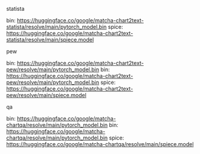 statista

bin: https://huggingface.co/google/matcha-chart2text-statista/resolve/main/pytorch_model.bin
spice: https://huggingface.co/google/matcha-chart2text-statista/resolve/main/spiece.model

pew

bin: https://huggingface.co/google/matcha-chart2text-pew/resolve/main/pytorch_model.bin
bin: https://huggingface.co/google/matcha-chart2text-pew/resolve/main/pytorch_model.bin
spice: https://huggingface.co/google/matcha-chart2text-pew/resolve/main/spiece.model

qa

bin: https://huggingface.co/google/matcha-chartqa/resolve/main/pytorch_model.bin
bin: https://huggingface.co/google/matcha-chartqa/resolve/main/pytorch_model.bin
spice: https://huggingface.co/google/matcha-chartqa/resolve/main/spiece.model
